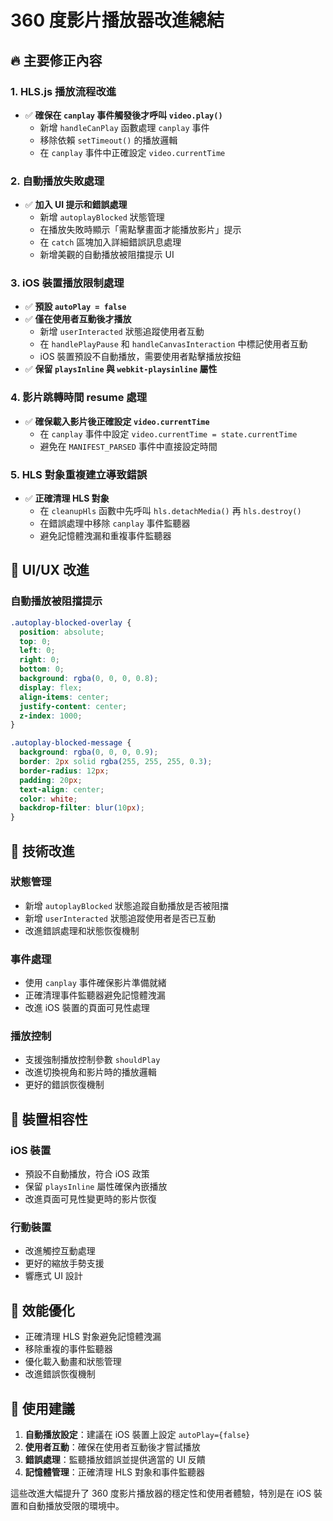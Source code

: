 # 360 度影片播放器改進總結

## 🔥 主要修正內容

### 1. HLS.js 播放流程改進
- ✅ **確保在 `canplay` 事件觸發後才呼叫 `video.play()`**
  - 新增 `handleCanPlay` 函數處理 `canplay` 事件
  - 移除依賴 `setTimeout()` 的播放邏輯
  - 在 `canplay` 事件中正確設定 `video.currentTime`

### 2. 自動播放失敗處理
- ✅ **加入 UI 提示和錯誤處理**
  - 新增 `autoplayBlocked` 狀態管理
  - 在播放失敗時顯示「需點擊畫面才能播放影片」提示
  - 在 `catch` 區塊加入詳細錯誤訊息處理
  - 新增美觀的自動播放被阻擋提示 UI

### 3. iOS 裝置播放限制處理
- ✅ **預設 `autoPlay = false`**
- ✅ **僅在使用者互動後才播放**
  - 新增 `userInteracted` 狀態追蹤使用者互動
  - 在 `handlePlayPause` 和 `handleCanvasInteraction` 中標記使用者互動
  - iOS 裝置預設不自動播放，需要使用者點擊播放按鈕
- ✅ **保留 `playsInline` 與 `webkit-playsinline` 屬性**

### 4. 影片跳轉時間 resume 處理
- ✅ **確保載入影片後正確設定 `video.currentTime`**
  - 在 `canplay` 事件中設定 `video.currentTime = state.currentTime`
  - 避免在 `MANIFEST_PARSED` 事件中直接設定時間

### 5. HLS 對象重複建立導致錯誤
- ✅ **正確清理 HLS 對象**
  - 在 `cleanupHls` 函數中先呼叫 `hls.detachMedia()` 再 `hls.destroy()`
  - 在錯誤處理中移除 `canplay` 事件監聽器
  - 避免記憶體洩漏和重複事件監聽器

## 🎨 UI/UX 改進

### 自動播放被阻擋提示
```css
.autoplay-blocked-overlay {
  position: absolute;
  top: 0;
  left: 0;
  right: 0;
  bottom: 0;
  background: rgba(0, 0, 0, 0.8);
  display: flex;
  align-items: center;
  justify-content: center;
  z-index: 1000;
}

.autoplay-blocked-message {
  background: rgba(0, 0, 0, 0.9);
  border: 2px solid rgba(255, 255, 255, 0.3);
  border-radius: 12px;
  padding: 20px;
  text-align: center;
  color: white;
  backdrop-filter: blur(10px);
}
```

## 🔧 技術改進

### 狀態管理
- 新增 `autoplayBlocked` 狀態追蹤自動播放是否被阻擋
- 新增 `userInteracted` 狀態追蹤使用者是否已互動
- 改進錯誤處理和狀態恢復機制

### 事件處理
- 使用 `canplay` 事件確保影片準備就緒
- 正確清理事件監聽器避免記憶體洩漏
- 改進 iOS 裝置的頁面可見性處理

### 播放控制
- 支援強制播放控制參數 `shouldPlay`
- 改進切換視角和影片時的播放邏輯
- 更好的錯誤恢復機制

## 📱 裝置相容性

### iOS 裝置
- 預設不自動播放，符合 iOS 政策
- 保留 `playsInline` 屬性確保內嵌播放
- 改進頁面可見性變更時的影片恢復

### 行動裝置
- 改進觸控互動處理
- 更好的縮放手勢支援
- 響應式 UI 設計

## 🚀 效能優化

- 正確清理 HLS 對象避免記憶體洩漏
- 移除重複的事件監聽器
- 優化載入動畫和狀態管理
- 改進錯誤恢復機制

## 📝 使用建議

1. **自動播放設定**：建議在 iOS 裝置上設定 `autoPlay={false}`
2. **使用者互動**：確保在使用者互動後才嘗試播放
3. **錯誤處理**：監聽播放錯誤並提供適當的 UI 反饋
4. **記憶體管理**：正確清理 HLS 對象和事件監聽器

這些改進大幅提升了 360 度影片播放器的穩定性和使用者體驗，特別是在 iOS 裝置和自動播放受限的環境中。 